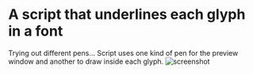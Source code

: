 # A script that underlines each glyph in a font
Trying out different pens... Script uses one kind of pen for the preview window and another to draw inside each glyph.
![screenshot](https://github.com/jtanadi/RoboFontScripts/blob/master/underliner/Screen%20Shot%202017-09-06%20at%2012.30.30%20AM.png)
